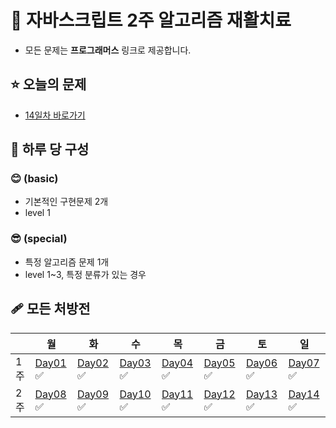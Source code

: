 # 💊 자바스크립트 2주 알고리즘 재활치료

- 모든 문제는 **프로그래머스** 링크로 제공합니다.

## ⭐ 오늘의 문제

- [14일차 바로가기](https://github.com/MinSungJe/2weeks_JS_algorithm/tree/main/%EB%AC%B8%EC%A0%9C/Day14)

## 💉 하루 당 구성

### **😊 (basic)**

- 기본적인 구현문제 2개
- level 1

### **😎 (special)**

- 특정 알고리즘 문제 1개
- level 1~3, 특정 분류가 있는 경우

## 🩹 모든 처방전

|     | 월                                                                                              | 화                                                                                              | 수                                                                                              | 목                                                                                              | 금                                                                                              | 토                                                                                              | 일                                                                                              |
| --- | ----------------------------------------------------------------------------------------------- | ----------------------------------------------------------------------------------------------- | ----------------------------------------------------------------------------------------------- | ----------------------------------------------------------------------------------------------- | ----------------------------------------------------------------------------------------------- | ----------------------------------------------------------------------------------------------- | ----------------------------------------------------------------------------------------------- |
| 1주 | [Day01](https://github.com/MinSungJe/2weeks_JS_algorithm/tree/main/%EB%AC%B8%EC%A0%9C/Day01) ✅ | [Day02](https://github.com/MinSungJe/2weeks_JS_algorithm/tree/main/%EB%AC%B8%EC%A0%9C/Day02) ✅ | [Day03](https://github.com/MinSungJe/2weeks_JS_algorithm/tree/main/%EB%AC%B8%EC%A0%9C/Day03) ✅ | [Day04](https://github.com/MinSungJe/2weeks_JS_algorithm/tree/main/%EB%AC%B8%EC%A0%9C/Day04) ✅ | [Day05](https://github.com/MinSungJe/2weeks_JS_algorithm/tree/main/%EB%AC%B8%EC%A0%9C/Day05) ✅ | [Day06](https://github.com/MinSungJe/2weeks_JS_algorithm/tree/main/%EB%AC%B8%EC%A0%9C/Day06) ✅ | [Day07](https://github.com/MinSungJe/2weeks_JS_algorithm/tree/main/%EB%AC%B8%EC%A0%9C/Day07) ✅ |
| 2주 | [Day08](https://github.com/MinSungJe/2weeks_JS_algorithm/tree/main/%EB%AC%B8%EC%A0%9C/Day08) ✅ | [Day09](https://github.com/MinSungJe/2weeks_JS_algorithm/tree/main/%EB%AC%B8%EC%A0%9C/Day09) ✅ | [Day10](https://github.com/MinSungJe/2weeks_JS_algorithm/tree/main/%EB%AC%B8%EC%A0%9C/Day10) ✅ | [Day11](https://github.com/MinSungJe/2weeks_JS_algorithm/tree/main/%EB%AC%B8%EC%A0%9C/Day11) ✅ | [Day12](https://github.com/MinSungJe/2weeks_JS_algorithm/tree/main/%EB%AC%B8%EC%A0%9C/Day12) ✅ | [Day13](https://github.com/MinSungJe/2weeks_JS_algorithm/tree/main/%EB%AC%B8%EC%A0%9C/Day13) ✅ | [Day14](https://github.com/MinSungJe/2weeks_JS_algorithm/tree/main/%EB%AC%B8%EC%A0%9C/Day14) ✅ |
